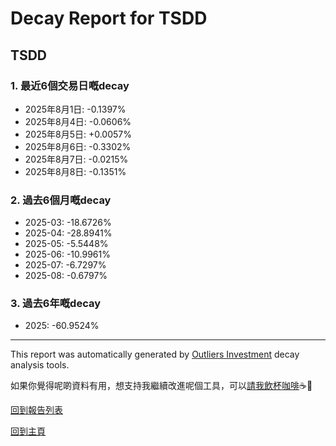 # Decay Report for TSDD

## TSDD

### 1. 最近6個交易日嘅decay

- 2025年8月1日: -0.1397%
- 2025年8月4日: -0.0606%
- 2025年8月5日: +0.0057%
- 2025年8月6日: -0.3302%
- 2025年8月7日: -0.0215%
- 2025年8月8日: -0.1351%

### 2. 過去6個月嘅decay

- 2025-03: -18.6726%
- 2025-04: -28.8941%
- 2025-05: -5.5448%
- 2025-06: -10.9961%
- 2025-07: -6.7297%
- 2025-08: -0.6797%

### 3. 過去6年嘅decay

- 2025: -60.9524%

------------------------------
This report was automatically generated by [Outliers Investment](https://outliersecon.github.io/Outliers-Investment/) decay analysis tools.

如果你覺得呢啲資料有用，想支持我繼續改進呢個工具，可以[請我飲杯咖啡](https://buymeacoffee.com/outliersecon)☕🙏

[回到報告列表](https://outliersecon.github.io/Outliers-Investment/reports/reports_public)

[回到主頁](https://outliersecon.github.io/Outliers-Investment/)